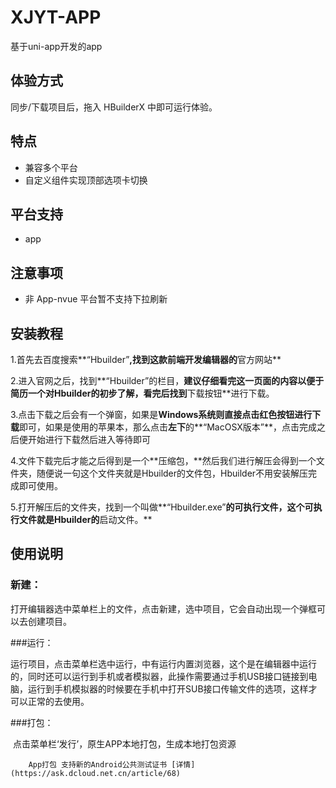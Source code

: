 # XJYT-APP
基于uni-app开发的app

## 体验方式
同步/下载项目后，拖入 HBuilderX 中即可运行体验。

## 特点
* 兼容多个平台
* 自定义组件实现顶部选项卡切换


## 平台支持
* app


## 注意事项
* 非 App-nvue 平台暂不支持下拉刷新


## 安装教程

1.首先去百度搜索**“Hbuilder”**,找到这款前端开发编辑器的**官方网站**

2.进入官网之后，找到**“Hbuilder”的栏目，**建议仔细看完这一页面的内容以便于简历一个对Hbuilder的初步了解，看完后找到**下载按钮**进行下载。

3.点击下载之后会有一个弹窗，如果是**Windows系统则直接点击红色按钮进行下载**即可，如果是使用的苹果本，那么点击**左下**的**“MacOSX版本”**，点击完成之后便开始进行下载然后进入等待即可

4.文件下载完后才能之后得到是一个**压缩包，**然后我们进行解压会得到一个文件夹，随便说一句这个文件夹就是Hbuilder的文件包，Hbuilder不用安装解压完成即可使用。

5.打开解压后的文件夹，找到一个叫做**“Hbuilder.exe”**的可执行文件，这个可执行文件就是Hbuilder的**启动文件。**

## 使用说明

### 新建：

​	打开编辑器选中菜单栏上的文件，点击新建，选中项目，它会自动出现一个弹框可以去创建项目。

###运行：

​	运行项目，点击菜单栏选中运行，中有运行内置浏览器，这个是在编辑器中运行的，同时还可以运行到手机或者模拟器，此操作需要通过手机USB接口链接到电脑，运行到手机模拟器的时候要在手机中打开SUB接口传输文件的选项，这样才可以正常的去使用。

###打包：

​        点击菜单栏‘发行’，原生APP本地打包，生成本地打包资源

        App打包 支持新的Android公共测试证书 [详情](https://ask.dcloud.net.cn/article/68)